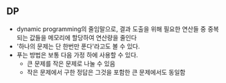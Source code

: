 ## DP
- dynamic programming의 줄임말으로, 결과 도출을 위해 필요한 연산들 중 중복되는 값들을 메모리에 할당하여 연산량을 줄인다
- '하나의 문제는 단 한번만 푼다'라고도 볼 수 있다.
- 푸는 방법은 보통 다음 가정 하에 사용할 수 있다.
    - 큰 문제를 작은 문제로 나눌 수 있음
    - 작은 문제에서 구한 정답은 그것을 포함한 큰 문제에서도 동일함
